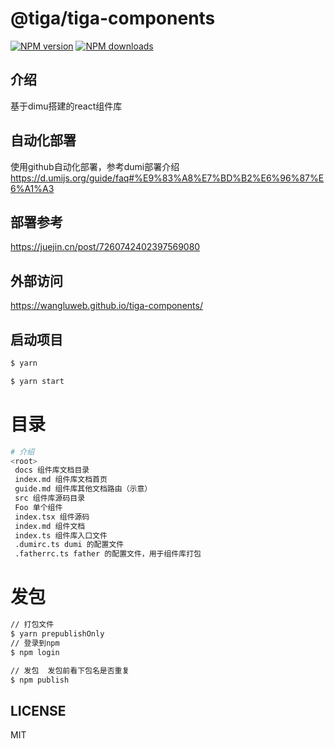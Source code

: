 # @tiga/tiga-components

[![NPM version](https://img.shields.io/npm/v/@tiga/tiga-components.svg?style=flat)](https://npmjs.org/package/@tiga/tiga-components)
[![NPM downloads](http://img.shields.io/npm/dm/@tiga/tiga-components.svg?style=flat)](https://npmjs.org/package/@tiga/tiga-components)


## 介绍
基于dimu搭建的react组件库


## 自动化部署
使用github自动化部署，参考dumi部署介绍
https://d.umijs.org/guide/faq#%E9%83%A8%E7%BD%B2%E6%96%87%E6%A1%A3

## 部署参考
https://juejin.cn/post/7260742402397569080

## 外部访问
https://wangluweb.github.io/tiga-components/

## 启动项目
``` bash
$ yarn

$ yarn start

```
# 目录

```bash
# 介绍
<root>
 docs 组件库文档目录
 index.md 组件库文档首页
 guide.md 组件库其他文档路由（示意）
 src 组件库源码目录
 Foo 单个组件
 index.tsx 组件源码
 index.md 组件文档
 index.ts 组件库入口文件
 .dumirc.ts dumi 的配置文件
 .fatherrc.ts father 的配置文件，用于组件库打包

```

# 发包
```bash
// 打包文件
$ yarn prepublishOnly
// 登录到npm
$ npm login

// 发包  发包前看下包名是否重复
$ npm publish


```


## LICENSE

MIT
